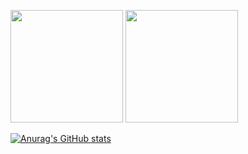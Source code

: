 <p>
  <img height="180em" src="https://github-readme-stats.vercel.app/api?username=siwooJang&show_icons=true&include_all_commits=true&bg_color=30,e96443,904e95&title_color=fff&text_color=fff">
  <img height="180em" src="https://github-readme-stats.vercel.app/api/top-langs/?username=siwooJang&layout=compact&bg_color=30,e96443,904e95&title_color=fff&text_color=fff">
</p>

[![Anurag's GitHub stats](https://github-readme-stats.vercel.app/api?username=siwooJang)](https://github.com/anuraghazra/github-readme-stats)
